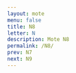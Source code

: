 ```yaml
---
layout: mote
menu: false
title: N8
letter: N
description: Mote N8
permalink: /N8/
prev: N7
next: N9
---
```

